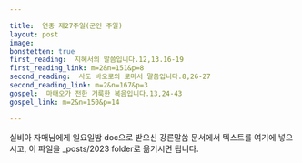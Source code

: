```yaml
---

title:  연중 제27주일(군인 주일)
layout: post 
image:  
bonstetten: true
first_reading:  지혜서의 말씀입니다.12,13.16-19
first_reading_link: m=2&n=151&p=8
second_reading:  사도 바오로의 로마서 말씀입니다.8,26-27
second_reading_link: m=2&n=167&p=3
gospel:  마태오가 전한 거룩한 복음입니다.13,24-43
gospel_link: m=2&n=150&p=14

---
```



실비아 자매님에게 일요일밤 doc으로 받으신
강론말씀 문서에서
텍스트를 여기에 넣으시고,
이 파일을 _posts/2023 folder로 옮기시면 됩니다.
